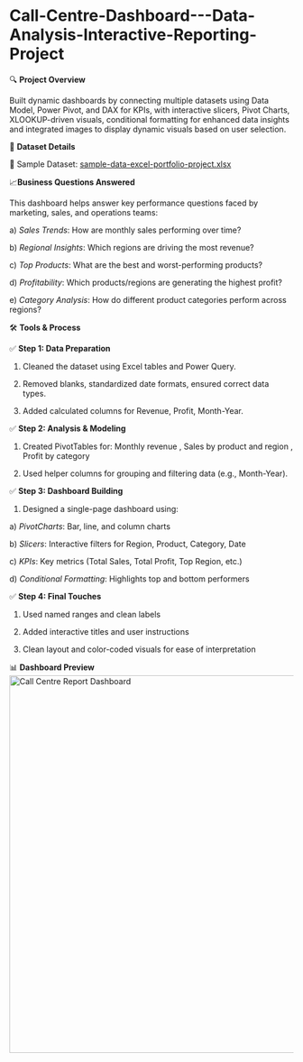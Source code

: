 # Call-Centre-Dashboard---Data-Analysis-Interactive-Reporting-Project

🔍 **Project Overview**

Built dynamic dashboards by connecting multiple datasets using Data Model, Power Pivot, and  DAX for KPIs, with interactive slicers, Pivot Charts, XLOOKUP-driven visuals, conditional formatting  for enhanced data insights and integrated images to display dynamic visuals based on user selection.

📁 **Dataset Details**

📌 Sample Dataset: [sample-data-excel-portfolio-project.xlsx](https://github.com/user-attachments/files/21219740/sample-data-excel-portfolio-project.xlsx)

📈**Business Questions Answered**

This dashboard helps answer key performance questions faced by marketing, sales, and operations teams:

a) _Sales Trends_: How are monthly sales performing over time?

b) _Regional Insights_: Which regions are driving the most revenue?

c) _Top Products_: What are the best and worst-performing products?

d) _Profitability_: Which products/regions are generating the highest profit?

e) _Category Analysis_: How do different product categories perform across regions?

🛠️ **Tools & Process**

✅ **Step 1: Data Preparation**

1. Cleaned the dataset using Excel tables and Power Query.

2. Removed blanks, standardized date formats, ensured correct data types.

3. Added calculated columns for Revenue, Profit, Month-Year.

✅ **Step 2: Analysis & Modeling**
 
1. Created PivotTables for: Monthly revenue , Sales by product and region , Profit by category

2. Used helper columns for grouping and filtering data (e.g., Month-Year).

✅ **Step 3: Dashboard Building**
   
1. Designed a single-page dashboard using:

  a) _PivotCharts_: Bar, line, and column charts

  b) _Slicers_: Interactive filters for Region, Product, Category, Date

  c) _KPIs_: Key metrics (Total Sales, Total Profit, Top Region, etc.)

  d) _Conditional Formatting_: Highlights top and bottom performers

✅ **Step 4: Final Touches**

1. Used named ranges and clean labels

2. Added interactive titles and user instructions

3. Clean layout and color-coded visuals for ease of interpretation

📊 **Dashboard Preview**
<img width="1380" height="670" alt="Call Centre Report Dashboard" src="https://github.com/user-attachments/assets/a70055b5-0159-4317-99ee-dbcad467b0e5" />





